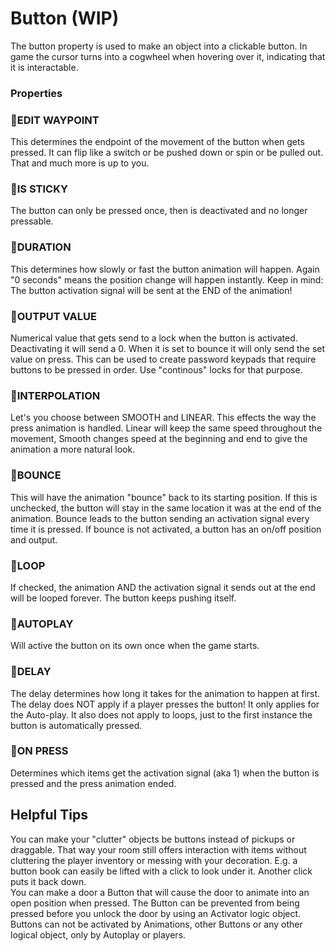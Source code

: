 # Button (WIP)
The button property is used to make an object into a clickable button. In game the cursor turns into a cogwheel when hovering over it, indicating that it is interactable.

### Properties

### :small_orange_diamond:EDIT WAYPOINT
This determines the endpoint of the movement of the button when gets pressed. It can flip like a switch or be pushed down or spin or be pulled out. That and much more is up to you.

### :small_orange_diamond:IS STICKY
The button can only be pressed once, then is deactivated and no longer pressable.

### :small_orange_diamond:DURATION
This determines how slowly or fast the button animation will happen. Again "0 seconds" means the position change will happen instantly. Keep in mind: The button activation signal will be sent at the END of the animation!

### :small_orange_diamond:OUTPUT VALUE
Numerical value that gets send to a lock when the button is activated. Deactivating it will send a 0. When it is set to bounce it will only send the set value on press.
This can be used to create password keypads that require buttons to be pressed in order. Use "continous" locks for that purpose.

### :small_orange_diamond:INTERPOLATION
Let's you choose between SMOOTH and LINEAR. This effects the way the press animation is handled. Linear will keep the same speed throughout the movement, Smooth changes speed at the beginning and end to give the animation a more natural look.

### :small_orange_diamond:BOUNCE
This will have the animation "bounce" back to its starting position. If this is unchecked, the button will stay in the same location it was at the end of the animation. Bounce leads to the button sending an activation signal every time it is pressed. If bounce is not activated, a button has an on/off position and output.

### :small_orange_diamond:LOOP
If checked, the animation AND the activation signal it sends out at the end will be looped forever. The button keeps pushing itself.

### :small_orange_diamond:AUTOPLAY
Will active the button on its own once when the game starts.

### :small_orange_diamond:DELAY
The delay determines how long it takes for the animation to happen at first. The delay does NOT apply if a player presses the button! It only applies for the Auto-play. It also does not apply to loops, just to the first instance the button is automatically pressed.

### :small_orange_diamond:ON PRESS
Determines which items get the activation signal (aka 1) when the button is pressed and the press animation ended.

## Helpful Tips

<div className="highlight-div">
    You can make your "clutter" objects be buttons instead of pickups or draggable.
    That way your room still offers interaction with items without cluttering the player inventory or messing with your decoration. 
    E.g. a button book can easily be lifted with a click to look under it. Another click puts it back down.
</div>

<div className="highlight-div">
    You can make a door a Button that will cause the door to animate into an open position when pressed.
    The Button can be prevented from being pressed before you unlock the door by using an Activator logic object.
</div>

<div className="highlight-div">
    Buttons can not be activated by Animations, other Buttons or any other logical object, only by Autoplay or players.
</div>